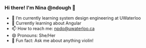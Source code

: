 ### Hi there! I'm Nina @ndough 👋

- 🔭 I’m currently learning system design engineering at UWaterloo
- 🌱 Currently learning about Angular
- 📫 How to reach me: npdo@uwaterloo.ca
- 😄 Pronouns: She/Her
- 🎻 Fun fact: Ask me about anything violin!

<!-- [![Top Langs](https://github-readme-stats.vercel.app/api/top-langs/?username=ndough&layout=compact)](https://github.com/ndough/github-readme-stats)
 -->
<!--
**ndough/ndough** is a ✨ _special_ ✨ repository because its `README.md` (this file) appears on your GitHub profile.

-->
